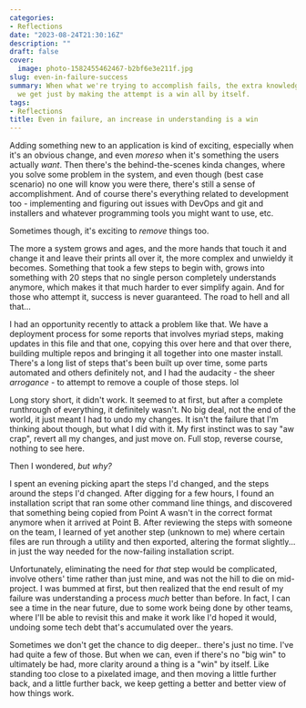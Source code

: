 ```yaml
---
categories:
- Reflections
date: "2023-08-24T21:30:16Z"
description: ""
draft: false
cover:
  image: photo-1582455462467-b2bf6e3e211f.jpg
slug: even-in-failure-success
summary: When what we're trying to accomplish fails, the extra knowledge and clarity
  we get just by making the attempt is a win all by itself.
tags:
- Reflections
title: Even in failure, an increase in understanding is a win
---
```

Adding something new to an application is kind of exciting, especially when it's an obvious change, and even _moreso_ when it's something the users actually _want_. Then there's the behind-the-scenes kinda changes, where you solve some problem in the system, and even though (best case scenario) no one will know you were there, there's still a sense of accomplishment. And of course there's everything related to development too - implementing and figuring out issues with DevOps and git and installers and whatever programming tools you might want to use, etc.

Sometimes though, it's exciting to _remove_ things too.

The more a system grows and ages, and the more hands that touch it and change it and leave their prints all over it, the more complex and unwieldy it becomes. Something that took a few steps to begin with, grows into something with 20 steps that no single person completely understands anymore, which makes it that much harder to ever simplify again. And for those who attempt it, success is never guaranteed. The road to hell and all that...

I had an opportunity recently to attack a problem like that. We have a deployment process for some reports that involves myriad steps, making updates in this file and that one, copying this over here and that over there, building multiple repos and bringing it all together into one master install. There's a long list of steps that's been built up over time, some parts automated and others definitely not, and I had the audacity - the sheer _arrogance_ - to attempt to remove a couple of those steps. lol

Long story short, it didn't work. It seemed to at first, but after a complete runthrough of everything, it definitely wasn't. No big deal, not the end of the world, it just meant I had to undo my changes. It isn't the failure that I'm thinking about though, but what I did with it. My first instinct was to say "aw crap", revert all my changes, and just move on. Full stop, reverse course, nothing to see here.

Then I wondered, _but why?_

I spent an evening picking apart the steps I'd changed, and the steps around the steps I'd changed. After digging for a few hours, I found an installation script that ran some other command line things, and discovered that something being copied from Point A wasn't in the correct format anymore when it arrived at Point B. After reviewing the steps with someone on the team, I learned of yet another step (unknown to me) where certain files are run through a utility and then exported, altering the format slightly... in just the way needed for the now-failing installation script.

Unfortunately, eliminating the need for _that_ step would be complicated, involve others' time rather than just mine, and was not the hill to die on mid-project. I was bummed at first, but then realized that the end result of my failure was understanding a process _much_ better than before. In fact, I can see a time in the near future, due to some work being done by other teams, where I'll be able to revisit this and make it work like I'd hoped it would, undoing some tech debt that's accumulated over the years.

Sometimes we don't get the chance to dig deeper.. there's just no time. I've had quite a few of those. But when we can, even if there's no "big win" to ultimately be had, more clarity around a thing is a "win" by itself. Like standing too close to a pixelated image, and then moving a little further back, and a little further back, we keep getting a better and better view of how things work.